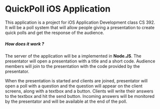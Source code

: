 QuickPoll iOS Application
================

This application is a project for iOS Application Development class CS 392. It will be a poll system that will allow people giving a presentation to create quick polls and get the response of the audience.

##### How does it work ?

The server of the application will be a implemented in **Node.JS**. The presentator will open a presentation with a title and a short code. Audience members will join to the presentation with the code provided by the presentator.

When the presentation is started and clients are joined, presentator will open a poll with a question and the question will appear on the client screens, along with a textbox and a button. Clients will write their answers to the textbox and hit the send button. Incoming answers will be monitored by the presentator and will be available at the end of the poll.